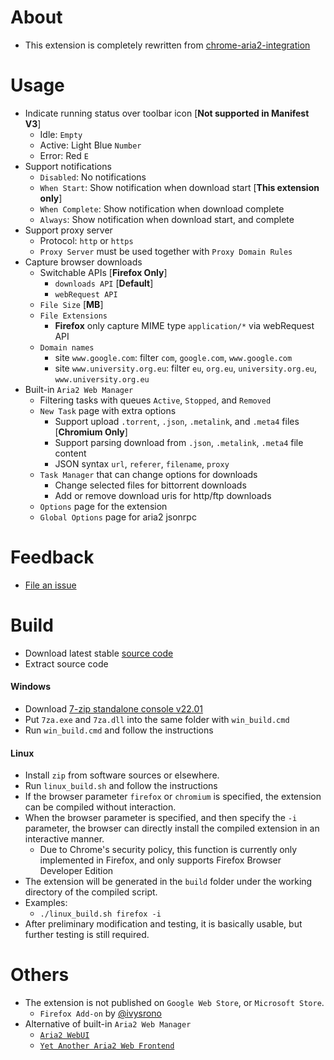 # About

- This extension is completely rewritten from [chrome-aria2-integration](https://github.com/robbielj/chrome-aria2-integration)

# Usage
- Indicate running status over toolbar icon [**Not supported in Manifest V3**]
    - Idle: `Empty`
    - Active: Light Blue `Number`
    - Error: Red `E`
- Support notifications
    - `Disabled`: No notifications
    - `When Start`: Show notification when download start [**This extension only**]
    - `When Complete`: Show notification when download complete
    - `Always`: Show notification when download start, and complete
- Support proxy server
    - Protocol: `http` or `https`
    - `Proxy Server` must be used together with `Proxy Domain Rules`
- Capture browser downloads
    - Switchable APIs  [**Firefox Only**]
        - `downloads API` [**Default**]
        - `webRequest API`
    - `File Size` [**MB**]
    - `File Extensions`
        - **Firefox** only capture MIME type `application/*` via webRequest API
    - `Domain names`
        - site `www.google.com`: filter `com`, `google.com`, `www.google.com`
        - site `www.university.org.eu`: filter `eu`, `org.eu`, `university.org.eu`, `www.university.org.eu`
- Built-in `Aria2 Web Manager`
    - Filtering tasks with queues `Active`, `Stopped`, and `Removed`
    - `New Task` page with extra options
        - Support upload `.torrent`, `.json`, `.metalink`, and `.meta4` files [**Chromium Only**]
        - Support parsing download from `.json`, `.metalink`, `.meta4` file content
        - JSON syntax `url`, `referer`, `filename`, `proxy`
    - `Task Manager` that can change options for downloads
        - Change selected files for bittorrent downloads
        - Add or remove download uris for http/ftp downloads
    - `Options` page for the extension
    - `Global Options` page for aria2 jsonrpc

# Feedback

- [File an issue](https://github.com/jc3213/download_with_aria2/issues/new/)

# Build

- Download latest stable [source code](https://github.com/jc3213/download_with_aria2/releases/latest)
- Extract source code

#### Windows
- Download [7-zip standalone console v22.01](https://www.7-zip.org/a/7z2201-extra.7z)
- Put `7za.exe` and `7za.dll` into the same folder with `win_build.cmd`
- Run `win_build.cmd` and follow the instructions

#### Linux
- Install `zip` from software sources or elsewhere.
- Run `linux_build.sh` and follow the instructions
- If the browser parameter `firefox` or `chromium` is specified, the extension can be compiled without interaction.
- When the browser parameter is specified, and then specify the `-i` parameter, the browser can directly install the compiled extension in an interactive manner.
    - Due to Chrome's security policy, this function is currently only implemented in Firefox, and only supports Firefox Browser Developer Edition
- The extension will be generated in the `build` folder under the working directory of the compiled script.
- Examples:
    - `./linux_build.sh firefox -i`
- After preliminary modification and testing, it is basically usable, but further testing is still required.

# Others

- The extension is not published on `Google Web Store`, or `Microsoft Store`.
    - `Firefox Add-on` by [@ivysrono](https://addons.mozilla.org/firefox/addon/download-with-aria2/)
- Alternative of built-in `Aria2 Web Manager`
    - [`Aria2 WebUI`](https://ziahamza.github.io/webui-aria2/)
    - [`Yet Another Aria2 Web Frontend`](http://binux.github.io/yaaw/demo/)
